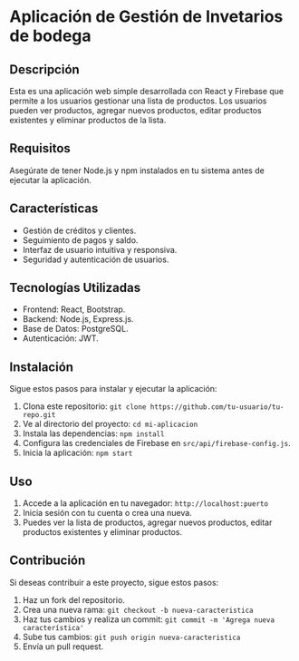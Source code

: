 # Aplicación de Gestión de Invetarios de bodega

## Descripción
Esta es una aplicación web simple desarrollada con React y Firebase que permite a los usuarios gestionar una lista de productos. Los usuarios pueden ver productos, agregar nuevos productos, editar productos existentes y eliminar productos de la lista.

## Requisitos

Asegúrate de tener Node.js y npm instalados en tu sistema antes de ejecutar la aplicación.

## Características
- Gestión de créditos y clientes.
- Seguimiento de pagos y saldo.
- Interfaz de usuario intuitiva y responsiva.
- Seguridad y autenticación de usuarios.

## Tecnologías Utilizadas
- Frontend: React, Bootstrap.
- Backend: Node.js, Express.js.
- Base de Datos: PostgreSQL.
- Autenticación: JWT.

## Instalación

Sigue estos pasos para instalar y ejecutar la aplicación:

1. Clona este repositorio: `git clone https://github.com/tu-usuario/tu-repo.git`
2. Ve al directorio del proyecto: `cd mi-aplicacion`
3. Instala las dependencias: `npm install`
4. Configura las credenciales de Firebase en `src/api/firebase-config.js`.
5. Inicia la aplicación: `npm start`

## Uso

1. Accede a la aplicación en tu navegador: `http://localhost:puerto`
2. Inicia sesión con tu cuenta o crea una nueva.
3. Puedes ver la lista de productos, agregar nuevos productos, editar productos existentes y eliminar productos.
   
## Contribución

Si deseas contribuir a este proyecto, sigue estos pasos:

1. Haz un fork del repositorio.
2. Crea una nueva rama: `git checkout -b nueva-caracteristica`
3. Haz tus cambios y realiza un commit: `git commit -m 'Agrega nueva característica'`
4. Sube tus cambios: `git push origin nueva-caracteristica`
5. Envía un pull request.
